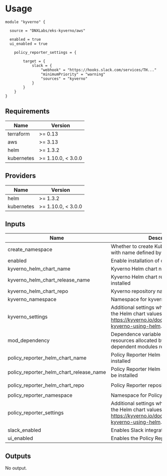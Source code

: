 # Usage

```
module "kyverno" {

  source = "DNXLabs/eks-kyverno/aws"

  enabled = true
  ui_enabled = true

    policy_reporter_settings = {

        target = {
            slack = {
                "webhook" = "https://hooks.slack.com/services/TH..."
                "minimumPriority" = "warning"
                "sources" = "kyverno"
            }
        }
    }    
}
```

<!--- BEGIN_TF_DOCS --->

## Requirements

| Name | Version |
|------|---------|
| terraform | >= 0.13 |
| aws | >= 3.13 |
| helm | >= 1.3.2 |
| kubernetes | >= 1.10.0, < 3.0.0 |

## Providers

| Name | Version |
|------|---------|
| helm | >= 1.3.2 |
| kubernetes | >= 1.10.0, < 3.0.0 |

## Inputs

| Name | Description | Type | Default | Required |
|------|-------------|------|---------|:--------:|
| create\_namespace | Whether to create Kubernetes namespace with name defined by `namespace`. | `bool` | `true` | no |
| enabled | Enable installation of core Kyverno | `bool` | `false` | no |
| kyverno\_helm\_chart\_name | Kyverno Helm chart name to be installed | `string` | `"kyverno"` | no |
| kyverno\_helm\_chart\_release\_name | Kyverno Helm chart release name to be installed | `string` | `"kyverno"` | no |
| kyverno\_helm\_chart\_repo | Kyverno repository name. | `string` | `"https://kyverno.github.io/kyverno"` | no |
| kyverno\_namespace | Namespace for kyverno helm chart | `string` | `"kyverno"` | no |
| kyverno\_settings | Additional settings which will be passed to the Helm chart values, see https://kyverno.io/docs/installation/#install-kyverno-using-helm. | `any` | `{}` | no |
| mod\_dependency | Dependence variable binds all AWS resources allocated by this module, dependent modules reference this variable. | `any` | `null` | no |
| policy\_reporter\_helm\_chart\_name | Policy Reporter Helm chart name to be installed | `string` | `"policy-reporter"` | no |
| policy\_reporter\_helm\_chart\_release\_name | Policy Reporter Helm chart release name to be installed | `string` | `"policy-reporter"` | no |
| policy\_reporter\_helm\_chart\_repo | Policy Reporter repository name. | `string` | `"https://kyverno.github.io/policy-reporter"` | no |
| policy\_reporter\_namespace | Namespace for Policy Reporter helm chart | `string` | `"policy-reporter"` | no |
| policy\_reporter\_settings | Additional settings which will be passed to the Helm chart values, see https://kyverno.io/docs/installation/#install-kyverno-using-helm. | `any` | `{}` | no |
| slack\_enabled | Enables Slack integration | `bool` | `false` | no |
| ui\_enabled | Enables the Policy Reporter UI | `bool` | `false` | no |

## Outputs

No output.

<!--- END_TF_DOCS --->
